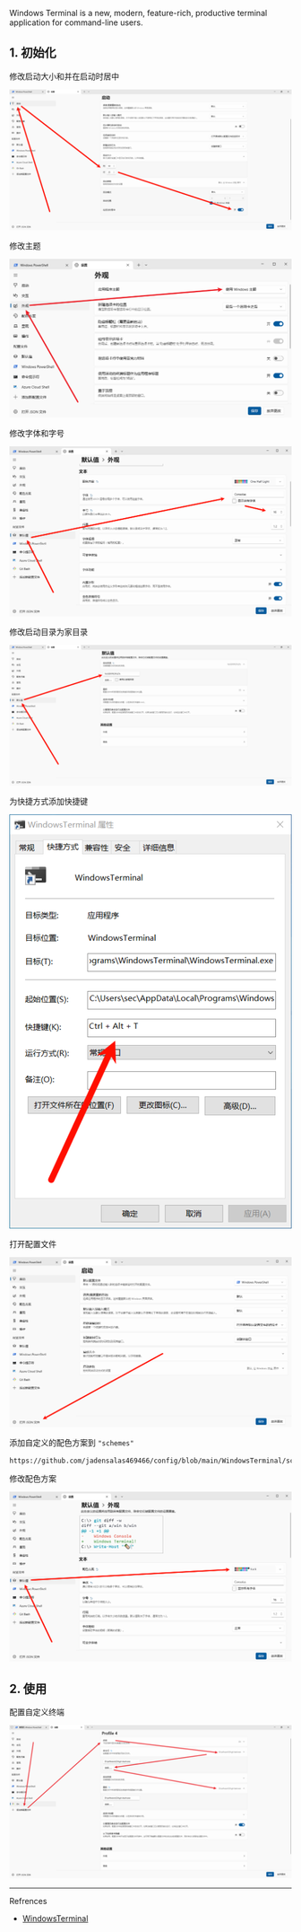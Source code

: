 Windows Terminal is a new, modern, feature-rich, productive terminal application for command-line users.

## 1. 初始化

修改启动大小和并在启动时居中

![修改启动大小和并在启动时居中](./../../../../../../images/Windows%20Terminal/%E4%BF%AE%E6%94%B9%E5%90%AF%E5%8A%A8%E5%A4%A7%E5%B0%8F%E5%92%8C%E5%B9%B6%E5%9C%A8%E5%90%AF%E5%8A%A8%E6%97%B6%E5%B1%85%E4%B8%AD.png)

修改主题

![修改主题](./../../../../../../images/Windows%20Terminal/%E4%BF%AE%E6%94%B9%E4%B8%BB%E9%A2%98.png)

修改字体和字号

![修改字体和字号](./../../../../../../images/Windows%20Terminal/%E4%BF%AE%E6%94%B9%E5%AD%97%E4%BD%93%E5%92%8C%E5%AD%97%E5%8F%B7.png)

修改启动目录为家目录

![修改启动目录为家目录](./../../../../../../images/Windows%20Terminal/%E4%BF%AE%E6%94%B9%E5%90%AF%E5%8A%A8%E7%9B%AE%E5%BD%95%E4%B8%BA%E5%AE%B6%E7%9B%AE%E5%BD%95.png)

为快捷方式添加快捷键

![为快捷方式添加快捷键](./../../../../../../images/Windows%20Terminal/%E4%B8%BA%E5%BF%AB%E6%8D%B7%E6%96%B9%E5%BC%8F%E6%B7%BB%E5%8A%A0%E5%BF%AB%E6%8D%B7%E9%94%AE.png)

打开配置文件

![打开配置文件](./../../../../../../images/Windows%20Terminal/%E6%89%93%E5%BC%80%E9%85%8D%E7%BD%AE%E6%96%87%E4%BB%B6.png)

添加自定义的配色方案到 `"schemes"` 

```
https://github.com/jadensalas469466/config/blob/main/WindowsTerminal/schemes.json
```

修改配色方案

![修改配色方案](./../../../../../../images/Windows%20Terminal/%E4%BF%AE%E6%94%B9%E9%85%8D%E8%89%B2%E6%96%B9%E6%A1%88.png)

## 2. 使用

配置自定义终端

![配置自定义终端](./../../../../../../images/Windows%20Terminal/%E9%85%8D%E7%BD%AE%E8%87%AA%E5%AE%9A%E4%B9%89%E7%BB%88%E7%AB%AF.png)

---

Refrences

- [WindowsTerminal](https://github.com/microsoft/terminal)


